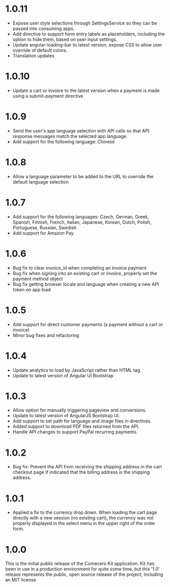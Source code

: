 ﻿<a name="1.0.11"></a>
# 1.0.11

- Expose user style selections through SettingsService so they can be passed into consuming apps.
- Add directive to support form entry labels as placeholders, including the option to hide them, based on user input settings.
- Update angular-loading-bar to latest version, expose CSS to allow user override of default colors.
- Translation updates

<a name="1.0.10"></a>
# 1.0.10

- Update a cart or invoice to the latest version when a payment is made using a submit-payment directive

<a name="1.0.9"></a>
# 1.0.9

- Send the user's app language selection with API calls so that API response messages match the selected app language.
- Add support for the following language: Chinese

<a name="1.0.8"></a>
# 1.0.8

- Allow a language parameter to be added to the URL to override the default language selection

<a name="1.0.7"></a>
# 1.0.7

- Add support for the following languages: Czech, German, Greek, Spanish, Finnish, French, Italian, Japanese, Korean, Dutch, Polish, Portuguese, Russian, Swedish
- Add support for Amazon Pay

<a name="1.0.6"></a>
# 1.0.6

- Bug fix to clear invoice_id when completing an invoice payment
- Bug fix when signing into an existing cart or invoice, properly set the payment method object
- Bug fix getting browser locale and language when creating a new API token on app load

<a name="1.0.5"></a>
# 1.0.5

- Add support for direct customer payments (a payment without a cart or invoice)
- Minor bug fixes and refactoring

<a name="1.0.4"></a>
# 1.0.4

- Update analytics to load by JavaScript rather than HTML tag
- Update to latest version of Angular UI Bootstrap

<a name="1.0.3"></a>
# 1.0.3

- Allow option for manually triggering pageview and conversions.
- Update to latest version of AngularJS Bootstrap UI.
- Add support to set path for language and image files in directives.
- Added support to download PDF files returned from the API.
- Handle API changes to support PayPal recurring payments.

<a name="1.0.2"></a>
# 1.0.2

- Bug fix: Prevent the API from receiving the shipping address in the cart checkout page if indicated that the billing address is the shipping address.

<a name="1.0.1"></a>
# 1.0.1

- Applied a fix to the currency drop down. When loading the cart page directly with a new session (no existing cart), the currency was not properly displayed in the select menu in the upper right of the order form.

<a name="1.0.0"></a>
# 1.0.0

This is the initial public release of the Comecero Kit application. Kit has been in use in a production environment for quite some time, but this '1.0' release represents the public, open source release of the project, including an MIT license.
